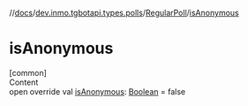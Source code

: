 //[docs](../../../index.md)/[dev.inmo.tgbotapi.types.polls](../index.md)/[RegularPoll](index.md)/[isAnonymous](is-anonymous.md)



# isAnonymous  
[common]  
Content  
open override val [isAnonymous](is-anonymous.md): [Boolean](https://kotlinlang.org/api/latest/jvm/stdlib/kotlin/-boolean/index.html) = false  



